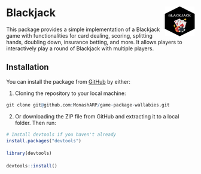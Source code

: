
<!-- README.md is generated from README.Rmd. Please edit that file -->

# Blackjack <img src="man/figures/Blackjack.png" align="right" height="80" width="80" alt="" />

This package provides a simple implementation of a Blackjack game with
functionalities for card dealing, scoring, splitting hands, doubling
down, insurance betting, and more. It allows players to interactively
play a round of Blackjack with multiple players.

## Installation

You can install the package from
[GitHub](https://github.com/MonashARP/game-package-wallabies.git) by
either:

1.  Cloning the repository to your local machine:

``` r
git clone git@github.com:MonashARP/game-package-wallabies.git
```

2.  Or downloading the ZIP file from GitHub and extracting it to a local
    folder. Then run:

``` r
# Install devtools if you haven't already
install.packages("devtools")

library(devtools)

devtools::install()
```
